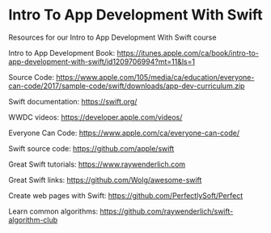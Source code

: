 # Intro To App Development With Swift
Resources for our Intro to App Development With Swift course

Intro to App Development Book:
https://itunes.apple.com/ca/book/intro-to-app-development-with-swift/id1209706994?mt=11&ls=1

Source Code: https://www.apple.com/105/media/ca/education/everyone-can-code/2017/sample-code/swift/downloads/app-dev-curriculum.zip

Swift documentation:
https://swift.org/

WWDC videos:
https://developer.apple.com/videos/

Everyone Can Code:
https://www.apple.com/ca/everyone-can-code/

Swift source code:
https://github.com/apple/swift

Great Swift tutorials:
https://www.raywenderlich.com

Great Swift links:
https://github.com/Wolg/awesome-swift

Create web pages with Swift:
https://github.com/PerfectlySoft/Perfect

Learn common algorithms:
https://github.com/raywenderlich/swift-algorithm-club



